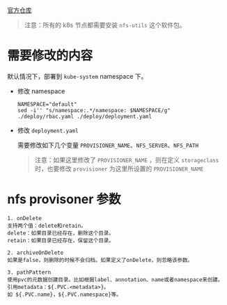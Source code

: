[官方仓库](https://github.com/kubernetes-sigs/nfs-subdir-external-provisioner)

> 注意：所有的 k8s 节点都需要安装 `nfs-utils` 这个软件包。

# 需要修改的内容

默认情况下，部署到 `kube-system` namespace 下。

- 修改 namespace

  ```shell
  NAMESPACE="default"
  sed -i'' "s/namespace:.*/namespace: $NAMESPACE/g" ./deploy/rbac.yaml ./deploy/deployment.yaml
  ```

- 修改 `deployment.yaml`

  需要修改如下几个变量 `PROVISIONER_NAME`、`NFS_SERVER`、`NFS_PATH`

  > 注意：如果这里修改了 `PROVISIONER_NAME` ，则在定义 `storageclass` 时，也要修改 `provisioner` 为这里所设置的 `PROVISIONER_NAME`

# nfs provisoner 参数

```text
1. onDelete
支持两个值：delete和retain。
delete：如果目录已经存在，删除这个目录。
retain：如果目录已经存在，保留这个目录。

2. archiveOnDelete
如果是false，则删除的时候不会归档。如果定义了onDelete，则忽略该参数。

3. pathPattern
使用pvc的元数据创建目录。比如根据label、annotation、name或者namespace来创建。引用metadata：${.PVC.<metadata>}。
如 ${.PVC.name}，${.PVC.namespace}等。
```
